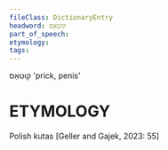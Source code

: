 ```yaml
---
fileClass: DictionaryEntry
headword: קוטאַס
part_of_speech: 
etymology: 
tags: 
---
```

קוטאַס
'prick, penis'

ETYMOLOGY
===========
Polish kutas
[Geller and Gajek, 2023: 55]